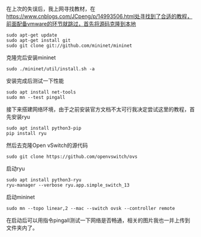 在上次的失误后，我上网寻找教材，在 https://www.cnblogs.com/JCpeng/p/14993506.html处寻找到了合适的教程，前面配备vmware的环节就跳过，首先将源码克隆到本地

```
sudo apt-get update
sudo apt-get install git
sudo git clone git://github.com/mininet/mininet
```

克隆完后安装mininet

```
sudo ./mininet/util/install.sh -a
```

安装完成后测试一下性能

```
sudo apt install net-tools
sudo mn --test pingall
```

接下来搭建网络环境，由于之前安装官方文档不太可行我决定尝试这里的教程，首先安装ryu

```
sudo apt install python3-pip
pip install ryu
```

然后去克隆Open vSwitch的源代码

```
sudo git clone https://github.com/openvswitch/ovs
```

启动ryu

```
sudo apt install python3-ryu
ryu-manager --verbose ryu.app.simple_switch_13
```

启动mininet

```
sudo mn --topo linear,2 --mac --switch ovsk --controller remote
```

在启动后可以用指令pingall测试一下网络是否畅通，相关的图片我也一并上传到文件夹内了。